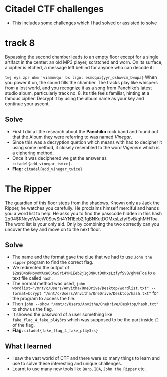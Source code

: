 # Citadel CTF challenges
- This includes some challenges which I had solved or assisted to solve

# track 8
Bypassing the second chamber leads to an empty floor except for a single artifact in the center: an old MP3 player, scratched and worn. On its surface, a cipher is etched, a message left behind for anyone who can decode it:

`twj eys zpr ukm 'viamnwqw' bx lzgo: esmqqui{yyr_oshwwcm_bwupa}`
When you power it on, the sound fills the chamber. The tracks play like whispers from a lost world, and you recognize it as a song from Panchiko’s latest studio album, particularly track no. 8. Its title feels familiar, hinting at a famous cipher. Decrypt it by using the album name as your key and continue your ascent.

## Solve
- First I did a little research about the **Panchiko** rock band and found out that the Album they were referring to was named *Vinegar*.
- Since this was a decryption quetion which means with had to decipher it using some method, it closely resembled to the word *Vigenère* which is a ciphering method.
- Once it was deciphered we get the answer as `citadel{add_vinegar_twice}`.
- **Flag:** `citadel{add_vinegar_twice}`

# The Ripper
The guardian of this floor steps from the shadows. Known only as Jack the Ripper, he watches you carefully. He proclaims himself merciful and hands you a word list to help. He asks you to find the passcode hidden in this hash $2a$04$RNoyoWAcW0StwSri4YN1Eeb2j1gBNKutDOMxsLzfyfSvB/ghMHToa. The word list is your only aid. Only by combining the two correctly can you uncover the key and move on to the next floor.

## Solve
- The name and the format gave the clue that we had to use `John the ripper` program to find the correct flag.
- We redirected the output of  `$2a$04$RNoyoWAcW0StwSri4YN1Eeb2j1gBNKutDOMxsLzfyfSvB/ghMHToa` to a text file called `hash`.
- The normal method was used, `john --wordlist="/mnt/c/Users/Anvitha/OneDrive/Desktop/wordlist.txt" --format=bcrypt "/mnt/c/Users/Anvitha/OneDrive/Desktop/hash.txt"` for the program to access the file.
- Then `john --show "/mnt/c/Users/Anvitha/OneDrive/Desktop/hash.txt"` to show us the flag.
- It showed the password of a user something like `fake_flag_4_fake_pl4y3rs` which was supposed to be the part inside `{}` of the flag.
- **Flag:** `citadel{fake_flag_4_fake_pl4y3rs}`

## What I learned
- I saw the vast world of CTF and there were so many things to learn and use to solve these interesting and unique challenges.
- Learnt to use many new tools like `Burp`, `IDA`, `John the Ripper` etc.
